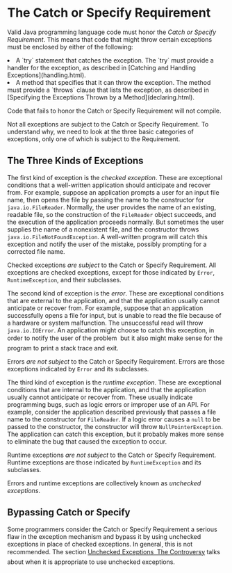 
# The Catch or Specify Requirement

Valid Java programming language code must honor the *Catch or Specify Requirement*. This means that code that might throw certain exceptions must be enclosed by either of the following:

<li>A `try` statement that catches the exception. The `try` must provide a handler for the exception, as described in 
[Catching and Handling Exceptions](handling.html).</li>
<li>A method that specifies that it can throw the exception. The method must provide a `throws` clause that lists the exception, as described in 
[Specifying the Exceptions Thrown by a Method](declaring.html).</li>

Code that fails to honor the Catch or Specify Requirement will not compile.

Not all exceptions are subject to the Catch or Specify Requirement. To understand why, we need to look at the three basic categories of exceptions, only one of which is subject to the Requirement.

## The Three Kinds of Exceptions

The first kind of exception is the *checked exception*. These are exceptional conditions that a well-written application should anticipate and recover from. For example, suppose an application prompts a user for an input file name, then opens the file by passing the name to the constructor for `java.io.FileReader`. Normally, the user provides the name of an existing, readable file, so the construction of the `FileReader` object succeeds, and the execution of the application proceeds normally. But sometimes the user supplies the name of a nonexistent file, and the constructor throws `java.io.FileNotFoundException`. A well-written program will catch this exception and notify the user of the mistake, possibly prompting for a corrected file name.

Checked exceptions *are subject* to the Catch or Specify Requirement. All exceptions are checked exceptions, except for those indicated by `Error`, `RuntimeException`, and their subclasses.

The second kind of exception is the *error*. These are exceptional conditions that are external to the application, and that the application usually cannot anticipate or recover from. For example, suppose that an application successfully opens a file for input, but is unable to read the file because of a hardware or system malfunction. The unsuccessful read will throw `java.io.IOError`. An application might choose to catch this exception, in order to notify the user of the problem &#151; but it also might make sense for the program to print a stack trace and exit.

Errors *are not subject* to the Catch or Specify Requirement. Errors are those exceptions indicated by `Error` and its subclasses.

The third kind of exception is the *runtime exception*. These are exceptional conditions that are internal to the application, and that the application usually cannot anticipate or recover from. These usually indicate programming bugs, such as logic errors or improper use of an API. For example, consider the application described previously that passes a file name to the constructor for `FileReader`. If a logic error causes a `null` to be passed to the constructor, the constructor will throw `NullPointerException`. The application can catch this exception, but it probably makes more sense to eliminate the bug that caused the exception to occur.

Runtime exceptions *are not subject* to the Catch or Specify Requirement. Runtime exceptions are those indicated by `RuntimeException` and its subclasses.

Errors and runtime exceptions are collectively known as *unchecked exceptions*.

## Bypassing Catch or Specify

Some programmers consider the Catch or Specify Requirement a serious flaw in the exception mechanism and bypass it by using unchecked exceptions in place of checked exceptions. In general, this is not recommended. The section 
[Unchecked Exceptions &#151; The Controversy](runtime.html) talks about when it is appropriate to use unchecked exceptions.
